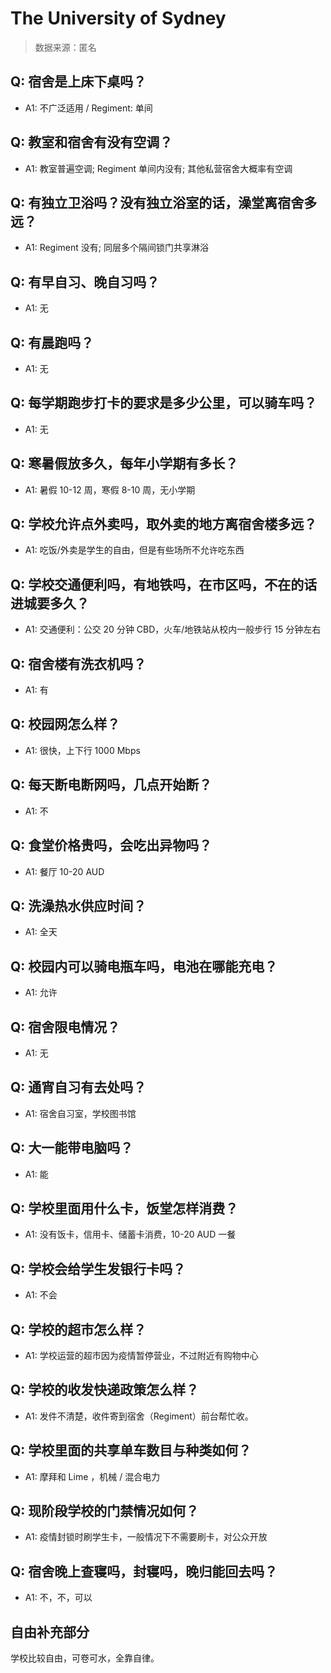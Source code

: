 # The University of Sydney

> 数据来源：匿名

## Q: 宿舍是上床下桌吗？

- A1: 不广泛适用 / Regiment: 单间

## Q: 教室和宿舍有没有空调？

- A1: 教室普遍空调; Regiment 单间内没有; 其他私营宿舍大概率有空调

## Q: 有独立卫浴吗？没有独立浴室的话，澡堂离宿舍多远？

- A1: Regiment 没有; 同层多个隔间锁门共享淋浴

## Q: 有早自习、晚自习吗？

- A1: 无

## Q: 有晨跑吗？

- A1: 无

## Q: 每学期跑步打卡的要求是多少公里，可以骑车吗？

- A1: 无

## Q: 寒暑假放多久，每年小学期有多长？

- A1: 暑假 10-12 周，寒假 8-10 周，无小学期

## Q: 学校允许点外卖吗，取外卖的地方离宿舍楼多远？

- A1: 吃饭/外卖是学生的自由，但是有些场所不允许吃东西

## Q: 学校交通便利吗，有地铁吗，在市区吗，不在的话进城要多久？

- A1: 交通便利：公交 20 分钟 CBD，火车/地铁站从校内一般步行 15 分钟左右

## Q: 宿舍楼有洗衣机吗？

- A1: 有

## Q: 校园网怎么样？

- A1: 很快，上下行 1000 Mbps

## Q: 每天断电断网吗，几点开始断？

- A1: 不

## Q: 食堂价格贵吗，会吃出异物吗？

- A1: 餐厅 10-20 AUD

## Q: 洗澡热水供应时间？

- A1: 全天

## Q: 校园内可以骑电瓶车吗，电池在哪能充电？

- A1: 允许

## Q: 宿舍限电情况？

- A1: 无

## Q: 通宵自习有去处吗？

- A1: 宿舍自习室，学校图书馆

## Q: 大一能带电脑吗？

- A1: 能

## Q: 学校里面用什么卡，饭堂怎样消费？

- A1: 没有饭卡，信用卡、储蓄卡消费，10-20 AUD 一餐

## Q: 学校会给学生发银行卡吗？

- A1: 不会

## Q: 学校的超市怎么样？

- A1: 学校运营的超市因为疫情暂停营业，不过附近有购物中心

## Q: 学校的收发快递政策怎么样？

- A1: 发件不清楚，收件寄到宿舍（Regiment）前台帮忙收。

## Q: 学校里面的共享单车数目与种类如何？

- A1: 摩拜和 Lime ，机械 / 混合电力

## Q: 现阶段学校的门禁情况如何？

- A1: 疫情封锁时刷学生卡，一般情况下不需要刷卡，对公众开放

## Q: 宿舍晚上查寝吗，封寝吗，晚归能回去吗？

- A1: 不，不，可以

## 自由补充部分

学校比较自由，可卷可水，全靠自律。